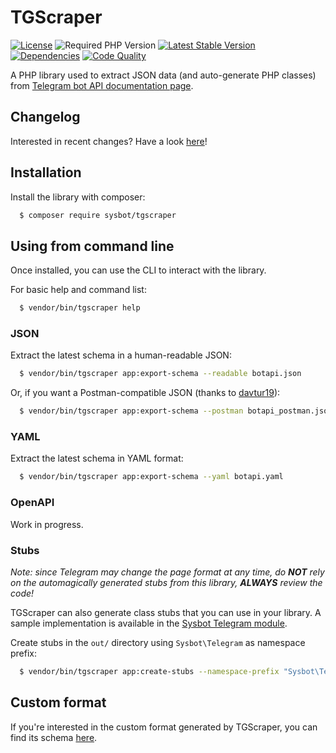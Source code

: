 # TGScraper

[![License](http://poser.pugx.org/sysbot/tgscraper/license)](https://packagist.org/packages/sysbot/tgscraper)
![Required PHP Version](https://img.shields.io/badge/php-%E2%89%A58.0-brightgreen)
[![Latest Stable Version](http://poser.pugx.org/sysbot/tgscraper/v)](https://packagist.org/packages/sysbot/tgscraper)
[![Dependencies](https://img.shields.io/librariesio/github/Sysbot-org/tgscraper)](https://libraries.io/github/Sysbot-org/tgscraper)
[![Code Quality](https://img.shields.io/scrutinizer/quality/g/Sysbot-org/tgscraper)](https://scrutinizer-ci.com/g/Sysbot-org/tgscraper/?branch=master)

A PHP library used to extract JSON data (and auto-generate PHP classes)
from [Telegram bot API documentation page](https://core.telegram.org/bots/api).

## Changelog

Interested in recent changes? Have a look [here](CHANGELOG.md)!


## Installation

Install the library with composer:

```bash 
  $ composer require sysbot/tgscraper
```

## Using from command line

Once installed, you can use the CLI to interact with the library.

For basic help and command list:

```bash 
  $ vendor/bin/tgscraper help
```

### JSON

Extract the latest schema in a human-readable JSON:

```bash 
  $ vendor/bin/tgscraper app:export-schema --readable botapi.json
```

Or, if you want a Postman-compatible JSON (thanks to [davtur19](https://github.com/davtur19/TuriBotGen/blob/master/postman.php)):

```bash 
  $ vendor/bin/tgscraper app:export-schema --postman botapi_postman.json
```

### YAML

Extract the latest schema in YAML format:

```bash 
  $ vendor/bin/tgscraper app:export-schema --yaml botapi.yaml
```

### OpenAPI

Work in progress.

### Stubs

_Note: since Telegram may change the page format at any time, do **NOT** rely on the automagically generated
stubs from this library, **ALWAYS** review the code!_

TGScraper can also generate class stubs that you can use in your library. A sample implementation is available in the [Sysbot Telegram module](https://github.com/Sysbot-org/Sysbot-tg).

Create stubs in the `out/` directory using `Sysbot\Telegram` as namespace prefix:

```bash 
  $ vendor/bin/tgscraper app:create-stubs --namespace-prefix "Sysbot\Telegram" out
```

## Custom format

If you're interested in the custom format generated by TGScraper, you can find its schema [here](docs/schema.json).